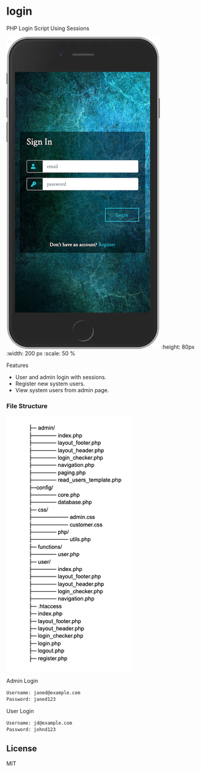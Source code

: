 # login
PHP Login Script Using Sessions 

![Screenshot](3.png) :height: 80px
   :width: 200 px
   :scale: 50 %

Features

  - User and admin login with sessions.
  - Register new system users.
  - View system users from admin page.
 
  


### File Structure
![Screenshot](login-file-struct.png)


Admin Login
```sh
Username: janed@example.com
Password: janed123
```
User Login
```sh
Username: jd@example.com
Password: johnd123
```

License
----

MIT
